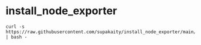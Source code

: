# install_node_exporter

```
curl -s https://raw.githubusercontent.com/supakaity/install_node_exporter/main/install.sh | bash -
```
